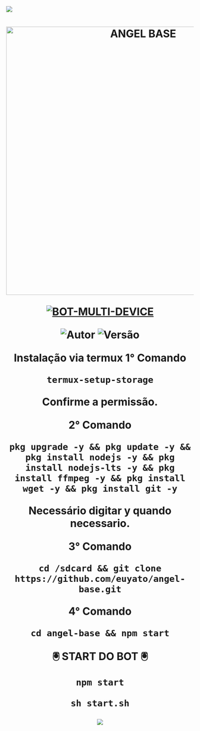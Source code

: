 <img src="https://readme-typing-svg.herokuapp.com/?font=mono&size=30&duration=4000&color=FF0000&center=falso&vCenter=falso&lines=🜛+𝐁𝐀𝐒𝐄+𝐀𝐍𝐆𝐄𝐋+𝐕𝟐-5+🜛;۞+𝐎𝐅𝐂+𝐔𝐏𝐃𝐀𝐓𝐄+۞">      

<h1 align="center">
<p>
<img src= "https://i.ibb.co/99jD46xb/IMG-20250310-WA0065.jpg" alt="ANGEL BASE" width="720">
</p>

<p align="center">
<a href="#"><img title="BOT-MULTI-DEVICE" src="https://img.shields.io/badge/BOT•MULTI•DEVICE-blue?&style=for-the-badge"></a>
</p>

<p align="center">
<img title="Autor" src="https://img.shields.io/badge/Autor-@euyato-orange.svg?style=for-the-badge&logo=github"></a>
<img title="Versão" src="https://img.shields.io/badge/Versão-2.5-orange.svg?style=for-the-badge&logo=github"></a>
</p>

Instalação via termux
**1° Comando**
```
termux-setup-storage
```
Confirme a permissão.

**2° Comando**
```
pkg upgrade -y && pkg update -y && pkg install nodejs -y && pkg install nodejs-lts -y && pkg install ffmpeg -y && pkg install wget -y && pkg install git -y
```
Necessário digitar y quando necessario.

**3° Comando**
```
cd /sdcard && git clone https://github.com/euyato/angel-base.git
```
**4° Comando**
```
cd angel-base && npm start
```

🖲️ START DO BOT 🖲
```
npm start
```
```
sh start.sh
```

<img src="https://readme-typing-svg.herokuapp.com/?font=mono&size=30&duration=4000&color=FF0000&center=falso&vCenter=falso&lines=֎+𝐍𝐄𝐌+𝐁𝐀𝐒𝐄+𝐀𝐍𝐆𝐄𝐋+֎"> 